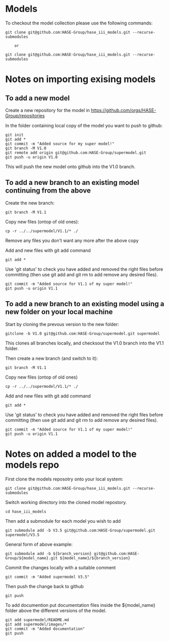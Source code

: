 # Models

To checkout the model collection please use the following commands:

    git clone git@github.com:HASE-Group/hase_iii_models.git --recurse-submodules
    
        or
    
    git clone git@github.com:HASE-Group/hase_iii_models.git --recurse-submodules


# Notes on importing exising models

## To add a new model

Create a new repository for the model in https://github.com/orgs/HASE-Group/repositories

In the folder containing local copy of the model you want to push to github:

    git init
    git add *
    git commit -m "Added source for my super model!"
    git branch -M V1.0 
    git remote add origin git@github.com:HASE-Group/supermodel.git
    git push -u origin V1.0

This will push the new model onto github into the V1.0 branch.

## To add a new branch to an existing model continuing from the above

Create the new branch:

    git branch -M V1.1
    
Copy new files (ontop of old ones):

    cp -r ../../supermodel/V1.1/* ./ 
    
Remove any files you don't want any more after the above copy

Add and new files with git add command

    git add *
    
Use 'git status' to check you have added and removed the right files before committing (then use git add and git rm to add remove any desired files).

    git commit -m "Added source for V1.1 of my super model!"
    git push -u origin V1.1

## To add a new branch to an existing model using a new folder on your local machine

Start by cloning the prevous version to the new folder:

    gitclone -b V1.0 git@github.com:HASE-Group/supermodel.git supermodel
    
This clones all branches locally, and checksout the V1.0 branch into the V1.1 folder.

Then create a new branch (and switch to it):

    git branch -M V1.1
    
Copy new files (ontop of old ones)

    cp -r ../../supermodel/V1.1/* ./ 
    
Add and new files with git add command

    git add *

Use 'git status' to check you have added and removed the right files before committing (then use git add and git rm to add remove any desired files).

    git commit -m "Added source for V1.1 of my super model!"
    git push -u origin V1.1


# Notes on added a model to the models repo

First clone the models reposotry onto your local system:

    git clone git@github.com:HASE-Group/hase_iii_models.git --recurse-submodules
    
Switch working directory into the cloned model repostory.

    cd hase_iii_models

Then add a submodule for each model you wish to add

    git submodule add -b V3.5 git@github.com:HASE-Group/supermodel.git supermodel/V3.5
    
General form of above example:    
    
    git submodule add -b ${branch_version} git@github.com:HASE-Group/${model_name}.git ${model_name}/${branch_version}
    
Commit the changes locally with a suitable comment

    git commit -m "Added supermodel V3.5"
    
Then push the change back to github
 
    git push

To add documention put documentation files inside the ${model_name} folder above the different versions of the model.

    git add supermodel/README.md
    git add supermodel/images/*
    git commit -m "Added documentation"
    git push

